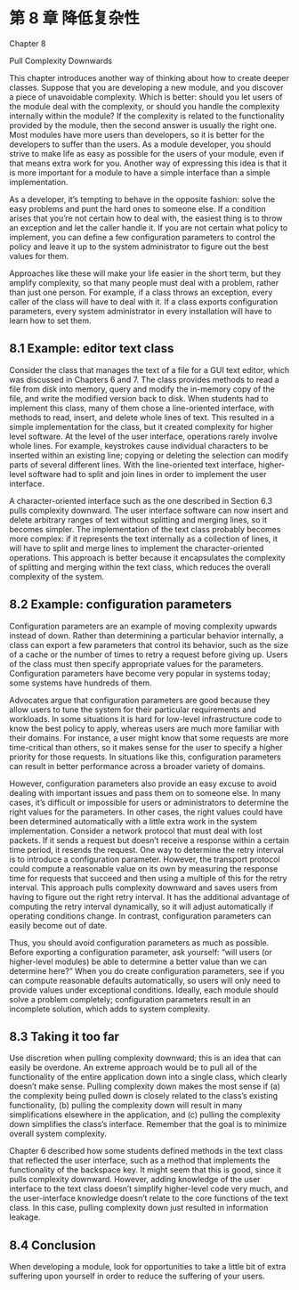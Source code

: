 # 第 8 章 降低复杂性

Chapter 8

Pull Complexity Downwards

This chapter introduces another way of thinking about how to create deeper classes. Suppose that you are developing a new module, and you discover a piece of unavoidable complexity. Which is better: should you let users of the module deal with the complexity, or should you handle the complexity internally within the module? If the complexity is related to the functionality provided by the module, then the second answer is usually the right one. Most modules have more users than developers, so it is better for the developers to suffer than the users. As a module developer, you should strive to make life as easy as possible for the users of your module, even if that means extra work for you. Another way of expressing this idea is that it is more important for a module to have a simple interface than a simple implementation.

As a developer, it’s tempting to behave in the opposite fashion: solve the easy problems and punt the hard ones to someone else. If a condition arises that you’re not certain how to deal with, the easiest thing is to throw an exception and let the caller handle it. If you are not certain what policy to implement, you can define a few configuration parameters to control the policy and leave it up to the system administrator to figure out the best values for them.

Approaches like these will make your life easier in the short term, but they amplify complexity, so that many people must deal with a problem, rather than just one person. For example, if a class throws an exception, every caller of the class will have to deal with it. If a class exports configuration parameters, every system administrator in every installation will have to learn how to set them.

## 8.1 Example: editor text class

Consider the class that manages the text of a file for a GUI text editor, which was discussed in Chapters 6 and 7. The class provides methods to read a file from disk into memory, query and modify the in-memory copy of the file, and write the modified version back to disk. When students had to implement this class, many of them chose a line-oriented interface, with methods to read, insert, and delete whole lines of text. This resulted in a simple implementation for the class, but it created complexity for higher level software. At the level of the user interface, operations rarely involve whole lines. For example, keystrokes cause individual characters to be inserted within an existing line; copying or deleting the selection can modify parts of several different lines. With the line-oriented text interface, higher-level software had to split and join lines in order to implement the user interface.

A character-oriented interface such as the one described in Section 6.3 pulls complexity downward. The user interface software can now insert and delete arbitrary ranges of text without splitting and merging lines, so it becomes simpler. The implementation of the text class probably becomes more complex: if it represents the text internally as a collection of lines, it will have to split and merge lines to implement the character-oriented operations. This approach is better because it encapsulates the complexity of splitting and merging within the text class, which reduces the overall complexity of the system.

## 8.2 Example: configuration parameters

Configuration parameters are an example of moving complexity upwards instead of down. Rather than determining a particular behavior internally, a class can export a few parameters that control its behavior, such as the size of a cache or the number of times to retry a request before giving up. Users of the class must then specify appropriate values for the parameters. Configuration parameters have become very popular in systems today; some systems have hundreds of them.

Advocates argue that configuration parameters are good because they allow users to tune the system for their particular requirements and workloads. In some situations it is hard for low-level infrastructure code to know the best policy to apply, whereas users are much more familiar with their domains. For instance, a user might know that some requests are more time-critical than others, so it makes sense for the user to specify a higher priority for those requests. In situations like this, configuration parameters can result in better performance across a broader variety of domains.

However, configuration parameters also provide an easy excuse to avoid dealing with important issues and pass them on to someone else. In many cases, it’s difficult or impossible for users or administrators to determine the right values for the parameters. In other cases, the right values could have been determined automatically with a little extra work in the system implementation. Consider a network protocol that must deal with lost packets. If it sends a request but doesn’t receive a response within a certain time period, it resends the request. One way to determine the retry interval is to introduce a configuration parameter. However, the transport protocol could compute a reasonable value on its own by measuring the response time for requests that succeed and then using a multiple of this for the retry interval. This approach pulls complexity downward and saves users from having to figure out the right retry interval. It has the additional advantage of computing the retry interval dynamically, so it will adjust automatically if operating conditions change. In contrast, configuration parameters can easily become out of date.

Thus, you should avoid configuration parameters as much as possible. Before exporting a configuration parameter, ask yourself: “will users (or higher-level modules) be able to determine a better value than we can determine here?” When you do create configuration parameters, see if you can compute reasonable defaults automatically, so users will only need to provide values under exceptional conditions. Ideally, each module should solve a problem completely; configuration parameters result in an incomplete solution, which adds to system complexity.

## 8.3 Taking it too far

Use discretion when pulling complexity downward; this is an idea that can easily be overdone. An extreme approach would be to pull all of the functionality of the entire application down into a single class, which clearly doesn’t make sense. Pulling complexity down makes the most sense if (a) the complexity being pulled down is closely related to the class’s existing functionality, (b) pulling the complexity down will result in many simplifications elsewhere in the application, and (c) pulling the complexity down simplifies the class’s interface. Remember that the goal is to minimize overall system complexity.

Chapter 6 described how some students defined methods in the text class that reflected the user interface, such as a method that implements the functionality of the backspace key. It might seem that this is good, since it pulls complexity downward. However, adding knowledge of the user interface to the text class doesn’t simplify higher-level code very much, and the user-interface knowledge doesn’t relate to the core functions of the text class. In this case, pulling complexity down just resulted in information leakage.

## 8.4 Conclusion

When developing a module, look for opportunities to take a little bit of extra suffering upon yourself in order to reduce the suffering of your users.
